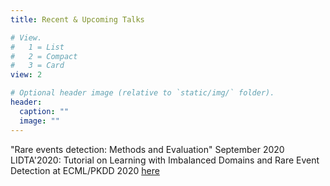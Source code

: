 ```yaml
---
title: Recent & Upcoming Talks

# View.
#   1 = List
#   2 = Compact
#   3 = Card
view: 2

# Optional header image (relative to `static/img/` folder).
header:
  caption: ""
  image: ""
---
```


"Rare events detection: Methods and Evaluation" September 2020 
LIDTA'2020: Tutorial on Learning with Imbalanced Domains and Rare Event Detection at ECML/PKDD 2020 [here](https://web.cs.dal.ca/~ltorgo/LIDTA/)